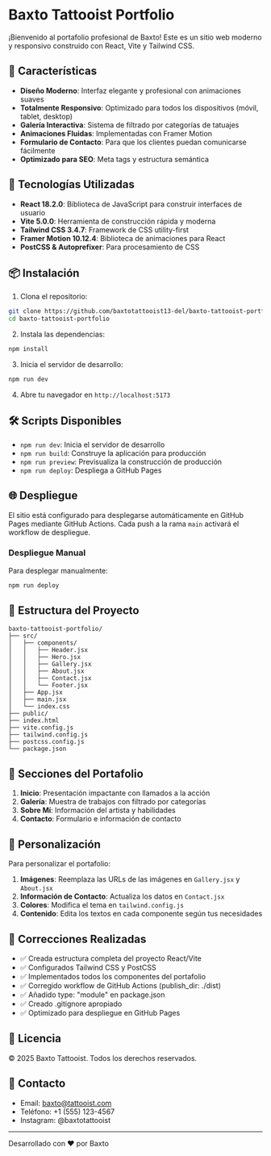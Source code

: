 # Baxto Tattooist Portfolio

¡Bienvenido al portafolio profesional de Baxto! Este es un sitio web moderno y responsivo construido con React, Vite y Tailwind CSS.

## 🎨 Características

- **Diseño Moderno**: Interfaz elegante y profesional con animaciones suaves
- **Totalmente Responsivo**: Optimizado para todos los dispositivos (móvil, tablet, desktop)
- **Galería Interactiva**: Sistema de filtrado por categorías de tatuajes
- **Animaciones Fluidas**: Implementadas con Framer Motion
- **Formulario de Contacto**: Para que los clientes puedan comunicarse fácilmente
- **Optimizado para SEO**: Meta tags y estructura semántica

## 🚀 Tecnologías Utilizadas

- **React 18.2.0**: Biblioteca de JavaScript para construir interfaces de usuario
- **Vite 5.0.0**: Herramienta de construcción rápida y moderna
- **Tailwind CSS 3.4.7**: Framework de CSS utility-first
- **Framer Motion 10.12.4**: Biblioteca de animaciones para React
- **PostCSS & Autoprefixer**: Para procesamiento de CSS

## 📦 Instalación

1. Clona el repositorio:
```bash
git clone https://github.com/baxtotattooist13-del/baxto-tattooist-portfolio.git
cd baxto-tattooist-portfolio
```

2. Instala las dependencias:
```bash
npm install
```

3. Inicia el servidor de desarrollo:
```bash
npm run dev
```

4. Abre tu navegador en `http://localhost:5173`

## 🛠️ Scripts Disponibles

- `npm run dev`: Inicia el servidor de desarrollo
- `npm run build`: Construye la aplicación para producción
- `npm run preview`: Previsualiza la construcción de producción
- `npm run deploy`: Despliega a GitHub Pages

## 🌐 Despliegue

El sitio está configurado para desplegarse automáticamente en GitHub Pages mediante GitHub Actions. Cada push a la rama `main` activará el workflow de despliegue.

### Despliegue Manual

Para desplegar manualmente:
```bash
npm run deploy
```

## 📁 Estructura del Proyecto

```
baxto-tattooist-portfolio/
├── src/
│   ├── components/
│   │   ├── Header.jsx
│   │   ├── Hero.jsx
│   │   ├── Gallery.jsx
│   │   ├── About.jsx
│   │   ├── Contact.jsx
│   │   └── Footer.jsx
│   ├── App.jsx
│   ├── main.jsx
│   └── index.css
├── public/
├── index.html
├── vite.config.js
├── tailwind.config.js
├── postcss.config.js
└── package.json
```

## 🎯 Secciones del Portafolio

1. **Inicio**: Presentación impactante con llamados a la acción
2. **Galería**: Muestra de trabajos con filtrado por categorías
3. **Sobre Mí**: Información del artista y habilidades
4. **Contacto**: Formulario e información de contacto

## 🔧 Personalización

Para personalizar el portafolio:

1. **Imágenes**: Reemplaza las URLs de las imágenes en `Gallery.jsx` y `About.jsx`
2. **Información de Contacto**: Actualiza los datos en `Contact.jsx`
3. **Colores**: Modifica el tema en `tailwind.config.js`
4. **Contenido**: Edita los textos en cada componente según tus necesidades

## 📝 Correcciones Realizadas

- ✅ Creada estructura completa del proyecto React/Vite
- ✅ Configurados Tailwind CSS y PostCSS
- ✅ Implementados todos los componentes del portafolio
- ✅ Corregido workflow de GitHub Actions (publish_dir: ./dist)
- ✅ Añadido type: "module" en package.json
- ✅ Creado .gitignore apropiado
- ✅ Optimizado para despliegue en GitHub Pages

## 📄 Licencia

© 2025 Baxto Tattooist. Todos los derechos reservados.

## 🤝 Contacto

- Email: baxto@tattooist.com
- Teléfono: +1 (555) 123-4567
- Instagram: @baxtotattooist

---

Desarrollado con ❤️ por Baxto
